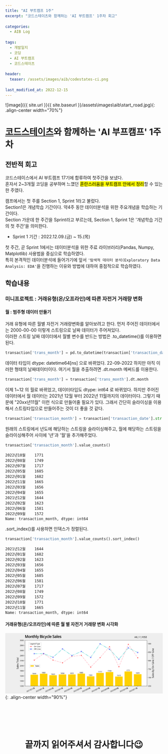 ```yaml
---
title: "AI 부트캠프 1주"
excerpt: "코드스테이츠와 함께하는 'AI 부트캠프' 1주차 회고"

categories:
  - AIB Log

tags:
  - 개발일지
  - 코딩
  - AI 부트캠프
  - 코드스테이츠

header:
  teaser: /assets/images/aib/codestates-ci.png

last_modified_at: 2022-12-15
---
```





![image]({{ site.url }}{{ site.baseurl }}/assets\images\aib\start_road.jpg){: .align-center width="70%"}  





# [코드스테이츠](https://www.codestates.com/)와 함께하는 'AI 부프캠프' 1주차

## 전반적 회고

코드스테이스에서 AI 부트캠프 17기에 합류하여 첫주간을 보냈다.  
혼자서 2~3개월 코딩을 공부하며 느꼈던 <mark>혼란스러움을 부트캠프 안에서 정리</mark>할 수 있는 한 주였다.  

캠프에서는 첫 주를 Section 1, Sprint 1라고 불렀다.  
Section1은 개념학습 기간이다. 약4주 동안 데이터분석을 위한 주요개념을 학습하는 기간이다.  
Section 가운데 한 주간을 Sprint라고 부르는데, Section 1, Sprint 1은 '개념학습 기간의 첫 주간'을 의미한다.  

- Sprint 1 기간 : 2022.12.09.(금) ~ 15.(목)

첫 주간, 곧 Sprint 1에서는 데이터분석을 위한 주료 라이브러리(Pandas, Numpy, Matplotlib) 사용법을 중심으로 학습하였다.  
특히 본격적인 데이터분석에 들어가기에 앞서 `'탐색적 데이터 분석(Exploratory Data Analysis: EDA'`을 진행하는 이유와 방법에 대하여 중점적으로 학습하였다.  

## 학습내용
### 미니프로젝트 : 거래유형(온/오프라인)에 따른 자전거 거래량 변화

#### 월 : 범주형 데이터 만들기
거래 유형에 따른 월별 자전거 거래량변화를 알아보려고 한다.
먼저 주어진 데이터에서는 2000-00-00 이렇게 스트링으로 날짜 데이터가 주어져있다.  
이러한 스트링 날짜 데이터에서 월별 변수를 반드는 방법은 .to_datetime()를 이용하면 된다.  
```python
transaction['trans_month'] = pd.to_datetime(transaction['transaction_date'])
```
데이터 타입이 dtype: datetime64[ns] 으로 바뀌었다. 22-09-2022 하지만 아직 이러한 형태의 날짜데이터이다. 여기서 월을 추출하려면 .dt.month 메써드를 이용한다.
```python
transaction['trans_month'] = transaction['trans_month'].dt.month
```
이제 1~12 의 월로 바뀌었고, 데이터타입도 dtype: int64 로 바뀌었다.
하지만 주어진 데이터에서 월 데이터는 2021년 12월 부터 2022년 11월까지의 데이터이다. 그렇기 때문에 "20xx년11월" 이런 식으로 만들어줄 필요가 있다. 그래서 간단히 슬라이싱을 이용해서 스트링타입으로 만들어주는 것이 더 좋을 것 같다.
```python
transaction['transaction_month'] = transaction['transaction_date'].str.slice(6,11) + '년' + transaction['transaction_date'].str.slice(3, 5) + '월'
```
원래의 스트링에서 년도에 해당하는 스트링을 슬라이싱해주고, 월에 해당하는 스트링을 슬라이싱해주어 사이에 '년'과 '월'을 추가해주었다.
```python
transaction['transaction_month'].value_counts()
```
```
2022년10월    1771
2022년08월    1749
2022년07월    1717
2022년05월    1685
2022년01월    1682
2022년11월    1665
2022년03월    1656
2022년04월    1655
2021년12월    1644
2022년02월    1623
2022년06월    1581
2022년09월    1572
Name: transaction_month, dtype: int64
```
.sort_index()를 사용하면 인덱스가 정렬된다.
```python
transaction['transaction_month'].value_counts().sort_index()
```
```
2021년12월    1644
2022년01월    1682
2022년02월    1623
2022년03월    1656
2022년04월    1655
2022년05월    1685
2022년06월    1581
2022년07월    1717
2022년08월    1749
2022년09월    1572
2022년10월    1771
2022년11월    1665
Name: transaction_month, dtype: int64
```

#### 거래유형(온/오프라인)에 따른 월 별 자전거 거래량 변화 시각화

![image](../../assets/images/aib/section1/bicycle_monthly_trans.png){: .align-center width="90%"} 



<br><br><br><br>  
<center>  
<h1>끝까지 읽어주셔서 감사합니다😉</h1>  
</center>  
<br><br><br><br>  